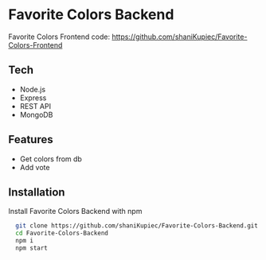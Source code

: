 # Favorite Colors Backend

Favorite Colors
Frontend code: https://github.com/shaniKupiec/Favorite-Colors-Frontend

## Tech
- Node.js
- Express
- REST API
- MongoDB

## Features
- Get colors from db
- Add vote


## Installation

Install Favorite Colors Backend with npm

```bash
  git clone https://github.com/shaniKupiec/Favorite-Colors-Backend.git
  cd Favorite-Colors-Backend
  npm i
  npm start
```

